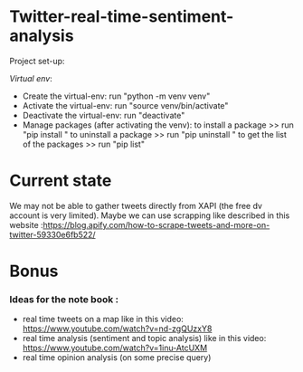 # Twitter-real-time-sentiment-analysis

Project set-up:

${Virtual \ env:}$

- Create the virtual-env:
run "python -m venv venv"
- Activate the virtual-env:
run "source venv/bin/activate"
- Deactivate the virtual-env:
run "deactivate"
- Manage packages (after activating the venv):
to install a package >> run "pip install <package>" 
to uninstall a package >> run "pip uninstall <package>"
to get the list of the packages >> run "pip list"

# Current state

We may not be able to gather tweets directly from XAPI (the free dv account is very limited). Maybe we can use scrapping like described in this website :https://blog.apify.com/how-to-scrape-tweets-and-more-on-twitter-59330e6fb522/



# Bonus
### Ideas for the note book :
- real time tweets on a map like in this video: https://www.youtube.com/watch?v=nd-zgQUzxY8
- real time analysis (sentiment and topic analysis) like in this video: https://www.youtube.com/watch?v=1inu-AtcUXM
- real time opinion analysis (on some precise query)